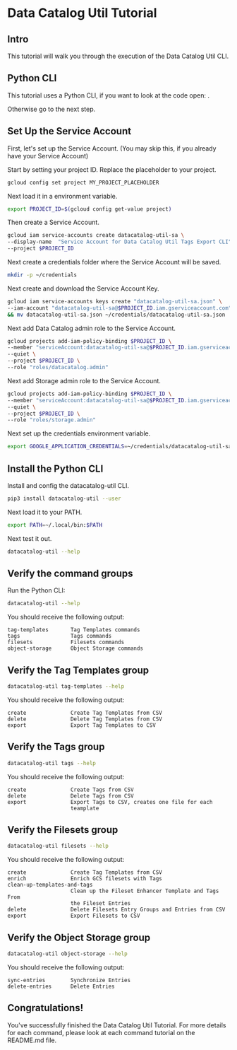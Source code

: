<!---
Note: This tutorial is meant for Google Cloud Shell, and can be opened by going to
http://gstatic.com/cloudssh/images/open-btn.svg)](https://console.cloud.google.com/cloudshell/open?git_repo=https://github.com/mesmacosta/datacatalog-util&tutorial=tutorials/TUTORIAL.md)--->
# Data Catalog Util Tutorial

<!-- TODO: analytics id? -->
<walkthrough-author name="mesmacosta@gmail.com" tutorialName="Data Catalog Util Tutorial" repositoryUrl="https://github.com/mesmacosta/datacatalog-util"></walkthrough-author>

## Intro

This tutorial will walk you through the execution of the Data Catalog Util CLI.

## Python CLI

This tutorial uses a Python CLI, if you want to look at the code open:
<walkthrough-editor-open-file filePath="cloudshell_open/datacatalog-util/src/datacatalog_util/datacatalog_util_cli.py"
                              text="datacatalog_util_cli.py">
</walkthrough-editor-open-file>.

Otherwise go to the next step.

## Set Up the Service Account

First, let's set up the Service Account. (You may skip this, if you already have your Service Account)

Start by setting your project ID. Replace the placeholder to your project.
```bash
gcloud config set project MY_PROJECT_PLACEHOLDER
```

Next load it in a environment variable.
```bash
export PROJECT_ID=$(gcloud config get-value project)
```

Then create a Service Account.
```bash
gcloud iam service-accounts create datacatalog-util-sa \
--display-name  "Service Account for Data Catalog Util Tags Export CLI" \
--project $PROJECT_ID
```

Next create a credentials folder where the Service Account will be saved.
```bash
mkdir -p ~/credentials
```

Next create and download the Service Account Key.
```bash
gcloud iam service-accounts keys create "datacatalog-util-sa.json" \
--iam-account "datacatalog-util-sa@$PROJECT_ID.iam.gserviceaccount.com" \
&& mv datacatalog-util-sa.json ~/credentials/datacatalog-util-sa.json
```

Next add Data Catalog admin role to the Service Account.
```bash
gcloud projects add-iam-policy-binding $PROJECT_ID \
--member "serviceAccount:datacatalog-util-sa@$PROJECT_ID.iam.gserviceaccount.com" \
--quiet \
--project $PROJECT_ID \
--role "roles/datacatalog.admin"
```

Next add Storage admin role to the Service Account.
```bash
gcloud projects add-iam-policy-binding $PROJECT_ID \
--member "serviceAccount:datacatalog-util-sa@$PROJECT_ID.iam.gserviceaccount.com" \
--quiet \
--project $PROJECT_ID \
--role "roles/storage.admin"
```

Next set up the credentials environment variable.
```bash
export GOOGLE_APPLICATION_CREDENTIALS=~/credentials/datacatalog-util-sa.json
```

## Install the Python CLI

Install and config the datacatalog-util CLI.
```bash
pip3 install datacatalog-util --user
```
Next load it to your PATH.
```bash
export PATH=~/.local/bin:$PATH
```

Next test it out.
```bash
datacatalog-util --help
```

## Verify the command groups

Run the Python CLI:

```bash
datacatalog-util --help
```

You should receive the following output:
```
tag-templates       Tag Templates commands
tags                Tags commands
filesets            Filesets commands
object-storage      Object Storage commands
```

## Verify the Tag Templates group

```bash
datacatalog-util tag-templates --help
```

You should receive the following output:
```
create              Create Tag Templates from CSV
delete              Delete Tag Templates from CSV
export              Export Tag Templates to CSV
```

## Verify the Tags group

```bash
datacatalog-util tags --help
```

You should receive the following output:
```
create              Create Tags from CSV
delete              Delete Tags from CSV
export              Export Tags to CSV, creates one file for each
                    teamplate
```

## Verify the Filesets group

```bash
datacatalog-util filesets --help
```

You should receive the following output:
```
create              Create Tag Templates from CSV
enrich              Enrich GCS filesets with Tags
clean-up-templates-and-tags
                    Clean up the Fileset Enhancer Template and Tags From
                    the Fileset Entries
delete              Delete Filesets Entry Groups and Entries from CSV
export              Export Filesets to CSV
```

## Verify the Object Storage group

```bash
datacatalog-util object-storage --help
```

You should receive the following output:
```
sync-entries        Synchronize Entries
delete-entries      Delete Entries
```

## Congratulations!

<walkthrough-conclusion-trophy></walkthrough-conclusion-trophy>

You've successfully finished the Data Catalog Util Tutorial. For more details for each command, please look at each command tutorial on the README.md file.
